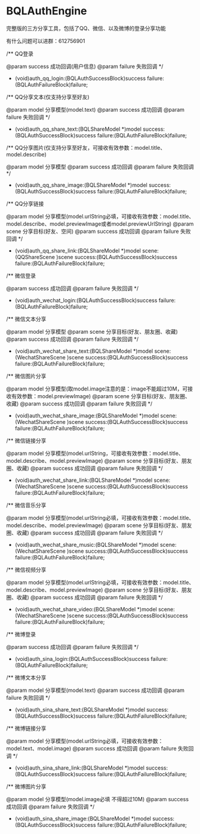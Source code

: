 # BQLAuthEngine
完整版的三方分享工具，包括了QQ、微信、以及微博的登录分享功能

有什么问题可以进群：612756901

/**
 QQ登录
 
 @param success 成功回调(用户信息)
 @param failure 失败回调
 */
- (void)auth_qq_login:(BQLAuthSuccessBlock)success failure:(BQLAuthFailureBlock)failure;

/**
 QQ分享文本(仅支持分享至好友)
 
 @param model 分享模型(model.text)
 @param success 成功回调
 @param failure 失败回调
 */
- (void)auth_qq_share_text:(BQLShareModel *)model success:(BQLAuthSuccessBlock)success failure:(BQLAuthFailureBlock)failure;

/**
 QQ分享图片(仅支持分享至好友，可接收有效参数：model.title、model.describe)
 
 @param model 分享模型
 @param success 成功回调
 @param failure 失败回调
 */
- (void)auth_qq_share_image:(BQLShareModel *)model success:(BQLAuthSuccessBlock)success failure:(BQLAuthFailureBlock)failure;

/**
 QQ分享链接
 
 @param model 分享模型(model.urlString必填，可接收有效参数：model.title、model.describe、model.previewImage或者model.previewUrlString)
 @param scene 分享目标(好友、空间)
 @param success 成功回调
 @param failure 失败回调
 */
- (void)auth_qq_share_link:(BQLShareModel *)model scene:(QQShareScene )scene success:(BQLAuthSuccessBlock)success failure:(BQLAuthFailureBlock)failure;

/**
 微信登录
 
 @param success 成功回调
 @param failure 失败回调
 */
- (void)auth_wechat_login:(BQLAuthSuccessBlock)success failure:(BQLAuthFailureBlock)failure;

/**
 微信文本分享
 
 @param model 分享模型
 @param scene 分享目标(好友、朋友圈、收藏)
 @param success 成功回调
 @param failure 失败回调
 */
- (void)auth_wechat_share_text:(BQLShareModel *)model scene:(WechatShareScene )scene success:(BQLAuthSuccessBlock)success failure:(BQLAuthFailureBlock)failure;

/**
 微信图片分享
 
 @param model 分享模型(取model.image注意的是：image不能超过10M，可接收有效参数：model.previewImage)
 @param scene 分享目标(好友、朋友圈、收藏)
 @param success 成功回调
 @param failure 失败回调
 */
- (void)auth_wechat_share_image:(BQLShareModel *)model scene:(WechatShareScene )scene success:(BQLAuthSuccessBlock)success failure:(BQLAuthFailureBlock)failure;

/**
 微信链接分享
 
 @param model 分享模型(model.urlString，可接收有效参数：model.title、model.describe、model.previewImage)
 @param scene 分享目标(好友、朋友圈、收藏)
 @param success 成功回调
 @param failure 失败回调
 */
- (void)auth_wechat_share_link:(BQLShareModel *)model scene:(WechatShareScene )scene success:(BQLAuthSuccessBlock)success failure:(BQLAuthFailureBlock)failure;

/**
 微信音乐分享
 
 @param model 分享模型(model.urlString必填，可接收有效参数：model.title、model.describe、model.previewImage)
 @param scene 分享目标(好友、朋友圈、收藏)
 @param success 成功回调
 @param failure 失败回调
 */
- (void)auth_wechat_share_music:(BQLShareModel *)model scene:(WechatShareScene )scene success:(BQLAuthSuccessBlock)success failure:(BQLAuthFailureBlock)failure;

/**
 微信视频分享
 
 @param model 分享模型(model.urlString必填，可接收有效参数：model.title、model.describe、model.previewImage)
 @param scene 分享目标(好友、朋友圈、收藏)
 @param success 成功回调
 @param failure 失败回调
 */
- (void)auth_wechat_share_video:(BQLShareModel *)model scene:(WechatShareScene )scene success:(BQLAuthSuccessBlock)success failure:(BQLAuthFailureBlock)failure;

/**
 微博登录
 
 @param success 成功回调
 @param failure 失败回调
 */
- (void)auth_sina_login:(BQLAuthSuccessBlock)success failure:(BQLAuthFailureBlock)failure;

/**
 微博文本分享
 
 @param model 分享模型(model.text)
 @param success 成功回调
 @param failure 失败回调
 */
- (void)auth_sina_share_text:(BQLShareModel *)model success:(BQLAuthSuccessBlock)success failure:(BQLAuthFailureBlock)failure;

/**
 微博链接分享
 
 @param model 分享模型(model.urlString必填，可接收有效参数：model.text、model.image)
 @param success 成功回调
 @param failure 失败回调
 */
- (void)auth_sina_share_link:(BQLShareModel *)model success:(BQLAuthSuccessBlock)success failure:(BQLAuthFailureBlock)failure;

/**
 微博图片分享
 
 @param model 分享模型(model.image必填 不得超过10M)
 @param success 成功回调
 @param failure 失败回调
 */
- (void)auth_sina_share_image:(BQLShareModel *)model success:(BQLAuthSuccessBlock)success failure:(BQLAuthFailureBlock)failure;
